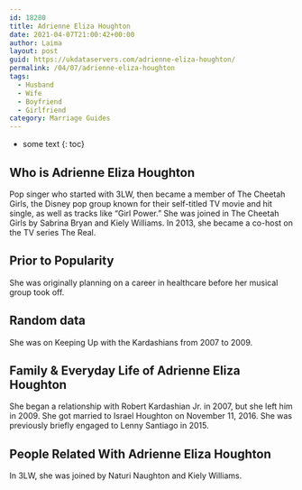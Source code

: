 ```yaml
---
id: 18280
title: Adrienne Eliza Houghton
date: 2021-04-07T21:00:42+00:00
author: Laima
layout: post
guid: https://ukdataservers.com/adrienne-eliza-houghton/
permalink: /04/07/adrienne-eliza-houghton
tags:
  - Husband
  - Wife
  - Boyfriend
  - Girlfriend
category: Marriage Guides
---
```


* some text
{: toc}


## Who is Adrienne Eliza Houghton
                  
                  
                  
Pop singer who started with 3LW, then became a member of The Cheetah Girls, the Disney pop group known for their self-titled TV movie and hit single, as well as tracks like &#8220;Girl Power.&#8221; She was joined in The Cheetah Girls by Sabrina Bryan and Kiely Williams. In 2013, she became a co-host on the TV series The Real. 
                  
              
            
              
            
                
                
                
## Prior to Popularity
                  
                  
                  
She was originally planning on a career in healthcare before her musical group took off. 
                  
              
            
              
            
                
                
                
## Random data
                  
                  
                  
She was on Keeping Up with the Kardashians from 2007 to 2009. 
                  
              
            
              
            
                
                
                
## Family & Everyday Life of Adrienne Eliza Houghton
                  
                  
                  
She began a relationship with Robert Kardashian Jr. in 2007, but she left him in 2009. She got married to Israel Houghton on November 11, 2016. She was previously briefly engaged to Lenny Santiago in 2015. 
                  
              
            
              
            
                
                
                
## People Related With Adrienne Eliza Houghton
                  
                  
                  
In 3LW, she was joined by Naturi Naughton and Kiely Williams. 
                  
              
            
              
            
                
              
            
              
              
            
            
              
            
          
          
          
